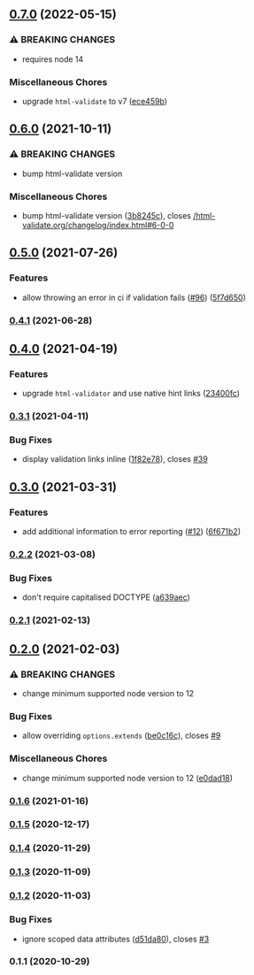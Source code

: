 

## [0.7.0](https://github.com/nuxt-modules/html-validator/compare/0.6.0...0.7.0) (2022-05-15)


### ⚠ BREAKING CHANGES

* requires node 14

### Miscellaneous Chores

* upgrade `html-validate` to v7 ([ece459b](https://github.com/nuxt-modules/html-validator/commit/ece459beec0a63dea77e4af4cdd65fc76ffafd71))

## [0.6.0](https://github.com/nuxt-modules/html-validator/compare/0.5.0...0.6.0) (2021-10-11)


### ⚠ BREAKING CHANGES

* bump html-validate version

### Miscellaneous Chores

* bump html-validate version ([3b8245c](https://github.com/nuxt-modules/html-validator/commit/3b8245ce0104e95d5ccb7a83914219310b721f1f)), closes [/html-validate.org/changelog/index.html#6-0-0](https://github.com/nuxt-community//html-validate.org/changelog/index.html/issues/6-0-0)

## [0.5.0](https://github.com/nuxt-modules/html-validator/compare/0.4.1...0.5.0) (2021-07-26)


### Features

* allow throwing an error in ci if validation fails ([#96](https://github.com/nuxt-modules/html-validator/issues/96)) ([5f7d650](https://github.com/nuxt-modules/html-validator/commit/5f7d6501ac16e22735f684c21f95b02661f94ed6))

### [0.4.1](https://github.com/nuxt-modules/html-validator/compare/0.4.0...0.4.1) (2021-06-28)

## [0.4.0](https://github.com/nuxt-modules/html-validator/compare/0.3.1...0.4.0) (2021-04-19)


### Features

* upgrade `html-validator` and use native hint links ([23400fc](https://github.com/nuxt-modules/html-validator/commit/23400fc4fbe483d716156e42f0c41ba6200cbd7b))

### [0.3.1](https://github.com/nuxt-modules/html-validator/compare/0.3.0...0.3.1) (2021-04-11)


### Bug Fixes

* display validation links inline ([1f82e78](https://github.com/nuxt-modules/html-validator/commit/1f82e786637b23640f7e10ffe0ead25e2ec6645d)), closes [#39](https://github.com/nuxt-modules/html-validator/issues/39)

## [0.3.0](https://github.com/nuxt-modules/html-validator/compare/0.2.2...0.3.0) (2021-03-31)


### Features

* add additional information to error reporting ([#12](https://github.com/nuxt-modules/html-validator/issues/12)) ([6f671b2](https://github.com/nuxt-modules/html-validator/commit/6f671b2e2ca213bd64f03b09f5135c397601255a))

### [0.2.2](https://github.com/nuxt-modules/html-validator/compare/0.2.1...0.2.2) (2021-03-08)


### Bug Fixes

* don't require capitalised DOCTYPE ([a639aec](https://github.com/nuxt-modules/html-validator/commit/a639aeceba980e6928781075427227968a8f2ca8))

### [0.2.1](https://github.com/nuxt-modules/html-validator/compare/0.2.0...0.2.1) (2021-02-13)

## [0.2.0](https://github.com/nuxt-modules/html-validator/compare/0.1.6...0.2.0) (2021-02-03)


### ⚠ BREAKING CHANGES

* change minimum supported node version to 12

### Bug Fixes

* allow overriding `options.extends` ([be0c16c](https://github.com/nuxt-modules/html-validator/commit/be0c16c32636fe8ef53030dfc5bb44b40948c3bf)), closes [#9](https://github.com/nuxt-modules/html-validator/issues/9)


### Miscellaneous Chores

* change minimum supported node version to 12 ([e0dad18](https://github.com/nuxt-modules/html-validator/commit/e0dad182b67a8d4dd56ee2143095ee99ee93f859))

### [0.1.6](https://github.com/nuxt-modules/html-validator/compare/0.1.5...0.1.6) (2021-01-16)

### [0.1.5](https://github.com/nuxt-modules/html-validator/compare/0.1.4...0.1.5) (2020-12-17)

### [0.1.4](https://github.com/nuxt-modules/html-validator/compare/0.1.3...0.1.4) (2020-11-29)

### [0.1.3](https://github.com/nuxt-modules/html-validator/compare/0.1.2...0.1.3) (2020-11-09)

### [0.1.2](https://github.com/nuxt-modules/html-validator/compare/0.1.1...0.1.2) (2020-11-03)


### Bug Fixes

* ignore scoped data attributes ([d51da80](https://github.com/nuxt-modules/html-validator/commit/d51da807e44ab521715cfb6c10b27ed23f21bdf9)), closes [#3](https://github.com/nuxt-modules/html-validator/issues/3)

### 0.1.1 (2020-10-29)
